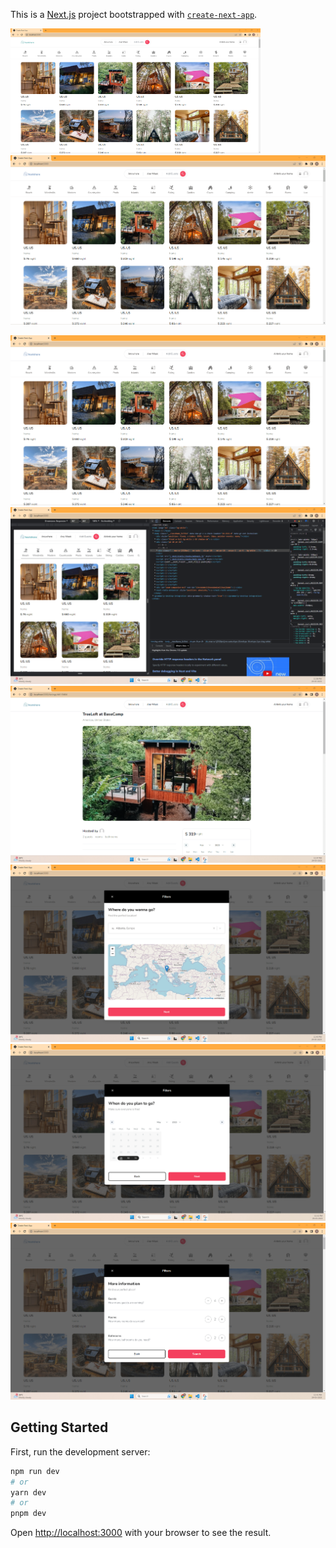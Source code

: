 This is a [Next.js](https://nextjs.org/) project bootstrapped with [`create-next-app`](https://github.com/vercel/next.js/tree/canary/packages/create-next-app).

<img src="./screenshots/HomePage.png" width=400 height=200 > ![](./screenshots/HomePage-min.png)


![HomePage](https://github.com/RajGM/hotShareTask/blob/main/screenshots/HomePage-min.png)
![HomePageResponsive](./screenshots/HomePage1-min.png)
![ListingPage](./screenshots/listing1-min.png)
![Search1](./screenshots/search1-min.png)
![Search2](./screenshots/search2-min.png)
![Search3](./screenshots/search3-min.png)

## Getting Started

First, run the development server:

```bash
npm run dev
# or
yarn dev
# or
pnpm dev
```

Open [http://localhost:3000](http://localhost:3000) with your browser to see the result.

